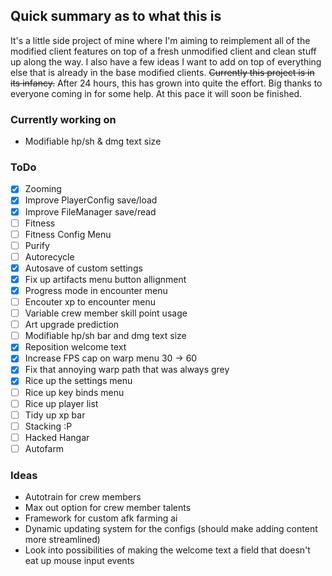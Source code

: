## Quick summary as to what this is
It's a little side project of mine where I'm aiming to reimplement all of the modified client features on top of a fresh unmodified client and clean stuff up along the way. I also have a few ideas I want to add on top of everything else that is already in the base modified clients. ~~Currently this project is in its infancy.~~
After 24 hours, this has grown into quite the effort. Big thanks to everyone coming in for some help. At this pace it will soon be finished.

### Currently working on
- Modifiable hp/sh & dmg text size

### ToDo
- [x] Zooming
- [x] Improve PlayerConfig save/load
- [x] Improve FileManager save/read
- [ ] Fitness
- [ ] Fitness Config Menu
- [ ] Purify
- [ ] Autorecycle
- [x] Autosave of custom settings
- [x] Fix up artifacts menu button allignment
- [x] Progress mode in encounter menu
- [ ] Encouter xp to encounter menu
- [ ] Variable crew member skill point usage
- [ ] Art upgrade prediction
- [ ] Modifiable hp/sh bar and dmg text size
- [x] Reposition welcome text
- [x] Increase FPS cap on warp menu 30 -> 60
- [x] Fix that annoying warp path that was always grey
- [x] Rice up the settings menu
- [ ] Rice up key binds menu
- [ ] Rice up player list
- [ ] Tidy up xp bar
- [ ] Stacking :P
- [ ] Hacked Hangar
- [ ] Autofarm

### Ideas
- Autotrain for crew members
- Max out option for crew member talents
- Framework for custom afk farming ai
- Dynamic updating system for the configs (should make adding content more streamlined)
- Look into possibilities of making the welcome text a field that doesn't eat up mouse input events
